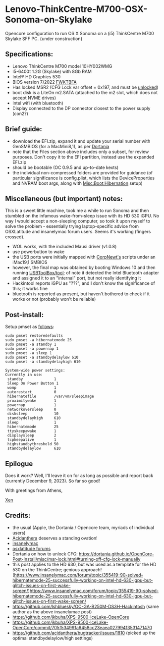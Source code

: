 # Lenovo-ThinkCentre-M700-OSX-Sonoma-on-Skylake
Opencore configuration to run OS X Sonoma on a (i5) ThinkCentre M700 Skylake SFF PC.
{under construction}

## Specifications:
- Lenovo ThinkCentre M700 model 10HY002WMG
- I5-6400t 1.2G (Skylake) with 8Gb RAM
- Intel® HD Graphics 530
- BIOS version 7/2022 [FWKTBFA](https://pcsupport.lenovo.com/us/en/products/desktops-and-all-in-ones/thinkcentre-m-series-desktops/thinkcentre-m700-tiny/10hy/downloads/ds105487-flash-bios-update-intel-b150-for-thinkcentre-m700-tiny-thinkcentre-m800-m900-m900x-tiny?category=BIOS%2FUEFI) 
- Has locked MSR2 (CFG Lock var offset = 0x197, and must be [unlocked](https://dortania.github.io/OpenCore-Post-Install/misc/msr-lock.html#what-is-cfg-lock))
- boot disk is a LiteOn m2.SATA (attached to the m2 slot, which does not accept NVME drives)
- Intel wifi (with bluetooth)
- Display connected to the DP connector closest to the power supply (con2?)

## Brief guide:

- download the EFI.zip, expand it and update your serial number with GenSMBIOS (for a MacMini8,1), as per [Dortania](https://dortania.github.io/OpenCore-Post-Install/universal/iservices.html)
- note that the Files section above includes only a subset, for review purposes. Don't copy it to the EFI partition, instead use the expanded EFI.zip
- should be bootable (OC 0.9.5 and up-to-date kexts)
- the individual non-compressed folders are provided for guidance (of particular significance is config.plist, which lists the DeviceProperties and NVRAM boot args, along with [Misc:Boot:Hibernation](https://www.insanelymac.com/forum/topic/355419-90-solved-hibernatemode-25-successfully-working-on-intel-hd-630-igpu-but-glitch-issues-on-first-wake-screen/) setup)

## Miscellaneous (but important) notes:
This is a sweet little machine, took me a while to run Sonoma and then stumbled on the infamous wake-from-sleep issue with its HD 530 iGPU. No way I would accept a non-sleeping computer, so took it upon myself to solve the problem - essentially trying laptop-specific advice from OSXLatitude and insanelymac forum users. Seems it's working (fingers crossed). 
- WOL works, with the included Mausi driver (v1.0.8)
- use powerbutton to wake
- the USB ports were initially mapped with [CorpNewt's](https://github.com/corpnewt/USBMap) scripts under an iMac19,1 SMBIOS
- however, the final map was obtained by booting Windows 10 and then running [USBToolBox/tool](https://github.com/USBToolBox/tool); of note it detected the Intel Bluetooth adapter and assigned it to an "internal" port, but not really identifying it
- Hackintool reports iGPU as "???", and I don't know the significance of this; it works fine
- bluetooth is reported as present, but haven't bothered to check if it works or not (probably won't be reliable)

  
## Post-install:

Setup pmset as [follows](https://github.com/jkbuha/XPS-9500-IceLake-OpenCore/commit/705f534991a6458cc23eaea02799413531471470):

```
sudo pmset restoredefaults
sudo pmset -a hibernatemode 25
sudo pmset -a standby 1
sudo pmset -a powernap 1
sudo pmset -a sleep 1
sudo pmset -a standbydelaylow 610
sudo pmset -a standbydelayhigh 610

System-wide power settings:
Currently in use:
 standby              1
 Sleep On Power Button 1
 womp                 1
 autorestart          0
 hibernatefile        /var/vm/sleepimage
 proximitywake        1
 powernap             1
 networkoversleep     0
 disksleep            10
 standbydelayhigh     610
 sleep                1
 hibernatemode        25
 ttyskeepawake        1
 displaysleep         2
 tcpkeepalive         1
 highstandbythreshold 50
 standbydelaylow      610
```
## Epilogue
Does it work? Well, I'll leave it on for as long as possible and report back (currently December 9, 2023). So far so good!


With greetings from Athens,


[Xen](https://eplabmediterraneo.com)

## Credits:
- the usual (Apple, the Dortania / Opencore team, myriads of individual users)
- [Acidanthera](https://github.com/acidanthera) deserves a standing ovation!
- [insanelymac](https://www.insanelymac.com)
- [osxlatitude forums](https://osxlatitude.com)
- Dortania on how to unlock CFG: https://dortania.github.io/OpenCore-Post-Install/misc/msr-lock.html#turning-off-cfg-lock-manually
- this post applies to the HD 630, but was used as a template for the HD 530 on the ThinkCentre; genious approach! (https://www.insanelymac.com/forum/topic/355419-90-solved-hibernatemode-25-successfully-working-on-intel-hd-630-igpu-but-glitch-issues-on-first-wake-screen/)https://www.insanelymac.com/forum/topic/355419-90-solved-hibernatemode-25-successfully-working-on-intel-hd-630-igpu-but-glitch-issues-on-first-wake-screen/
- https://github.com/lshbluesky/OC-GA-B250M-DS3H-Hackintosh (same author as the above insanelymac post)
- https://github.com/jkbuha/XPS-9500-IceLake-OpenCore
- https://github.com/jkbuha/XPS-9500-IceLake-OpenCore/commit/705f534991a6458cc23eaea02799413531471470
- https://github.com/acidanthera/bugtracker/issues/1810 (picked up the optimal standbydelaylow/high settings)
